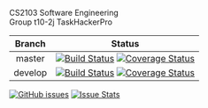 CS2103 Software Engineering
<br>Group t10-2j TaskHackerPro
<br>

| Branch | Status |
|:-------------: | :-------------:|
|master | [![Build Status](https://travis-ci.org/cs2103jan2015-t10-2j/main.svg?branch=master)](https://travis-ci.org/cs2103jan2015-t10-2j/main/branches) [![Coverage Status](https://coveralls.io/repos/cs2103jan2015-t10-2j/main/badge.svg?branch=master)](https://coveralls.io/r/cs2103jan2015-t10-2j/main?branch=develop)
|develop | [![Build Status](https://travis-ci.org/cs2103jan2015-t10-2j/main.svg?branch=develop)](https://travis-ci.org/cs2103jan2015-t10-2j/main/branches) [![Coverage Status](https://coveralls.io/repos/cs2103jan2015-t10-2j/main/badge.svg?branch=develop)](https://coveralls.io/r/cs2103jan2015-t10-2j/main?branch=develop)

[![GitHub issues](https://img.shields.io/github/issues/badges/shields.svg)](https://github.com/cs2103jan2015-t10-2j/main/issues) [![Issue Stats](http://issuestats.com/github/cs2103jan2015-t10-2j/main/badge/issue)](http://issuestats.com/github/cs2103jan2015-t10-2j/main)

